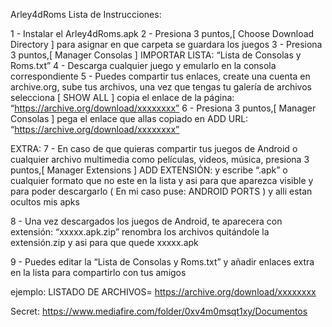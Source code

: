 Arley4dRoms Lista de Instrucciones:

1 - Instalar el Arley4dRoms.apk
2 - Presiona 3 puntos,[ Choose Download Directory ] para asignar en que carpeta se guardara los juegos
3 - Presiona 3 puntos,[ Manager Consolas ] IMPORTAR LISTA: “Lista de Consolas y Roms.txt”
4 - Descarga cualquier juego y emularlo en la consola correspondiente
5 - Puedes compartir tus enlaces, create una cuenta en archive.org, sube tus archivos, una vez que tengas
tu galería de archivos selecciona [ SHOW ALL ] copia el enlace de la página: “https://archive.org/download/xxxxxxxx”
6 - Presiona 3 puntos,[ Manager Consolas ] pega el enlace que allas copiado en ADD URL: “https://archive.org/download/xxxxxxxx”

EXTRA:
7 - En caso de que quieras compartir tus juegos de Android o cualquier archivo multimedia como películas, videos, música,
presiona 3 puntos,[ Manager Extensions ] ADD EXTENSIÓN: y escribe “.apk” o cualquier formato que no este en la lista
y asi para que aparezca visible y para poder descargarlo ( En mi caso puse: ANDROID PORTS ) y alli estan ocultos mis apks

8 - Una vez descargados los juegos de Android, te aparecera con extensión: “xxxxx.apk.zip” renombra los archivos quitándole
la extensión.zip y asi para que quede xxxxx.apk

9 - Puedes editar la “Lista de Consolas y Roms.txt” y añadir enlaces extra en la lista para compartirlo con tus amigos

ejemplo:
LISTADO DE ARCHIVOS=
https://archive.org/download/xxxxxxxx










Secret:
https://www.mediafire.com/folder/0xv4m0msqt1xy/Documentos
